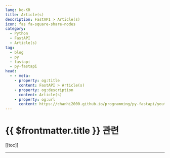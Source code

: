 ```yaml
---
lang: ko-KR
title: Article(s)
description: FastAPI > Article(s)
icon: fas fa-square-share-nodes
category:
  - Python
  - FastAPI
  - Article(s)
tag:
  - blog
  - py
  - fastapi
  - py-fastapi
head:
  - - meta:
    - property: og:title
      content: FastAPI > Article(s)
    - property: og:description
      content: Article(s)
    - property: og:url
      content: https://chanhi2000.github.io/programming/py-fastapi/youtube.html
---
```


# {{ $frontmatter.title }} 관련

[[toc]]

---

<TagLinks />
